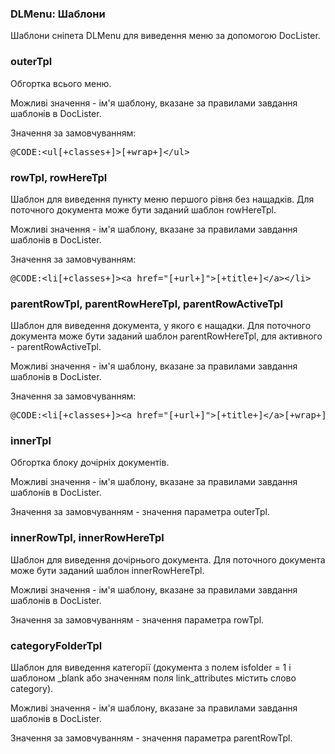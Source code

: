 
<meta http-equiv="Content-Type" content="text/html; charset=utf-8">
<h3>DLMenu: Шаблони </h3> 
Шаблони cніпета DLMenu для виведення меню за допомогою DocLister.	
<br>
<h3 class="sub-header text-bold">outerTpl</h3>
<p>Обгортка всього меню.</p>
<p>Можливі значення - ім'я шаблону, вказане за правилами завдання шаблонів в DocLister.</p>
<p>Значення за замовчуванням:</p>
<pre class="brush: html;">@CODE:&lt;ul[+classes+]&gt;[+wrap+]&lt;/ul&gt;</pre>
<h3 class="sub-header text-bold">rowTpl, rowHereTpl</h3>
<p>Шаблон для виведення пункту меню першого рівня без нащадків. Для поточного документа може бути заданий шаблон rowHereTpl.</p>
<p>Можливі значення - ім'я шаблону, вказане за правилами завдання шаблонів в DocLister.</p>
<p>Значення за замовчуванням:</p>
<pre class="brush: html;">@CODE:&lt;li[+classes+]&gt;&lt;a href="[+url+]"&gt;[+title+]&lt;/a&gt;&lt;/li&gt;</pre>
<h3 class="sub-header text-bold">parentRowTpl, parentRowHereTpl, parentRowActiveTpl</h3>
<p>Шаблон для виведення документа, у якого є нащадки. Для поточного документа може бути заданий шаблон parentRowHereTpl, для активного - parentRowActiveTpl.</p>
<p>Можливі значення - ім'я шаблону, вказане за правилами завдання шаблонів в DocLister.</p>
<p>Значення за замовчуванням:</p>
<pre class="brush: html;">@CODE:&lt;li[+classes+]&gt;&lt;a href="[+url+]"&gt;[+title+]&lt;/a&gt;[+wrap+]&lt;/li&gt;</pre>
<h3 class="sub-header text-bold">innerTpl</h3>
<p>Обгортка блоку дочірніх документів.</p>
<p>Можливі значення - ім'я шаблону, вказане за правилами завдання шаблонів в DocLister.</p>
<p>Значення за замовчуванням - значення параметра outerTpl.</p>
<h3 class="sub-header text-bold">innerRowTpl, innerRowHereTpl</h3>
<p>Шаблон для виведення дочірнього документа. Для поточного документа може бути заданий шаблон innerRowHereTpl.</p>
<p>Можливі значення - ім'я шаблону, вказане за правилами завдання шаблонів в DocLister.</p>
<p>Значення за замовчуванням - значення параметра rowTpl.</p>
<h3 class="sub-header text-bold">categoryFolderTpl</h3>
<p>Шаблон для виведення категорії (документа з полем isfolder = 1 і шаблоном _blank або значенням поля link_attributes містить слово category).</p>
<p>Можливі значення - ім'я шаблону, вказане за правилами завдання шаблонів в DocLister.</p>
<p>Значення за замовчуванням - значення параметра parentRowTpl.</p>
